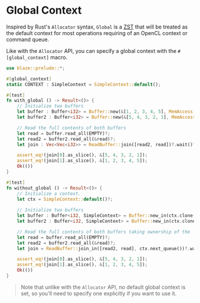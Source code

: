 # Global Context

Inspired by Rust's `Allocator` syntax, `Global` is a [ZST](https://doc.rust-lang.org/nomicon/exotic-sizes.html#zero-sized-types-zsts) that will be treated as the default context for most operations requiring of an OpenCL context or command queue.

Like with the `Allocator` API, you can specify a global context with the `#[global_context]` macro.

```rust
use blaze::prelude::*;

#[global_context]
static CONTEXT : SimpleContext = SimpleContext::default();

#[test]
fn with_global () -> Result<()> {
    // Initialize two buffers
    let buffer : Buffer<i32> = Buffer::new(&[1, 2, 3, 4, 5], MemAccess::READ_ONLY, false)?;
    let buffer2 : Buffer<i32> = Buffer::new(&[5, 4, 3, 2, 1], MemAccess::WRITE_ONLY, false)?;

    // Read the full contents of both buffers
    let read = buffer.read_all(EMPTY)?;
    let read2 = buffer2.read_all(&read)?;
    let join : Vec<Vec<i32>> = ReadBuffer::join([read2, read])?.wait()?;

    assert_eq!(join[0].as_slice(), &[5, 4, 3, 2, 1]);
    assert_eq!(join[1].as_slice(), &[1, 2, 3, 4, 5]);
    Ok(())
}

#[test]
fn without_global () -> Result<()> {
    // Initialize a context.
    let ctx = SimpleContext::default()?;
    
    // Initialize two buffers
    let buffer : Buffer<i32, SimpleContext> = Buffer::new_in(ctx.clone(), &[1, 2, 3, 4, 5], MemAccess::READ_ONLY, false)?;
    let buffer2 : Buffer<i32, SimpleContext> = Buffer::new_in(ctx.clone(), &[5, 4, 3, 2, 1], MemAccess::WRITE_ONLY, false)?;

    // Read the full contents of both buffers taking ownership of the `Arc`
    let read = buffer.read_all(EMPTY)?;
    let read2 = buffer2.read_all(&read)?;
    let join = ReadBuffer::join_in([read2, read], ctx.next_queue())?.wait()?;

    assert_eq!(join[0].as_slice(), &[5, 4, 3, 2, 1]);
    assert_eq!(join[1].as_slice(), &[1, 2, 3, 4, 5]);
    Ok(())
}
```

> Note that unlike with the `Allocator` API, no default global context is set, so you'll need to specify one explicitly if you want to use it.